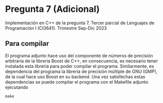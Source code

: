 # Pregunta 7 (Adicional)

Implementación en C++ de la pregunta 7. Tercer parcial de Lenguajes de Programación I (CI3641). Trimestre Sep-Dic 2023

## Para compilar

El programa adjunto hace uso del componente de números de precisión arbitraria de la librería Boost de C++, en consecuencia, es necesario tener instalada esta librería para poder compilar el programa. Similarmente, es dependencia del programa la librería de precisión múltiple de GNU (GMP), de la cual hace uso Boost en su backend. Una vez satisfechas estas dependencias se puede compilar el programa con el Makefile adjunto ejecutando

```make```
